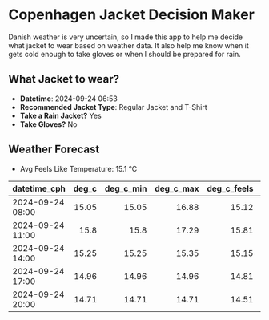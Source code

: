 
# Copenhagen Jacket Decision Maker

Danish weather is very uncertain, so I made this app to help me decide what jacket to wear based on weather data. 
It also help me know when it gets cold enough to take gloves or when I should be prepared for rain.

## What Jacket to wear?

- **Datetime**: 2024-09-24 06:53
- **Recommended Jacket Type**: Regular Jacket and T-Shirt
- **Take a Rain Jacket?** Yes
- **Take Gloves?** No

## Weather Forecast
- Avg Feels Like Temperature: 15.1 °C

| datetime_cph     |   deg_c |   deg_c_min |   deg_c_max |   deg_c_feels | weather   | wind   | rain   |
|:-----------------|--------:|------------:|------------:|--------------:|:----------|:-------|:-------|
| 2024-09-24 08:00 |   15.05 |       15.05 |       16.88 |         15.12 | Clouds    | Low    | None   |
| 2024-09-24 11:00 |   15.8  |       15.8  |       17.29 |         15.81 | Rain      | Low    | Low    |
| 2024-09-24 14:00 |   15.25 |       15.25 |       15.35 |         15.15 | Rain      | Low    | Low    |
| 2024-09-24 17:00 |   14.96 |       14.96 |       14.96 |         14.81 | Rain      | Low    | Low    |
| 2024-09-24 20:00 |   14.71 |       14.71 |       14.71 |         14.51 | Rain      | Low    | Low    |
        